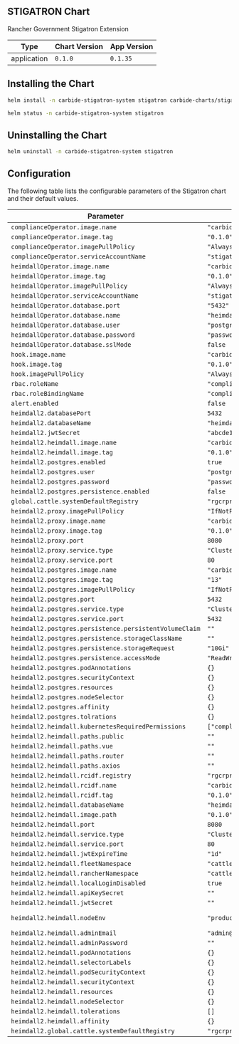 STIGATRON Chart
----------------------------------------------


Rancher Government Stigatron Extension

| Type | Chart Version | App Version |
| ---- | ------------- | ----------- |
| application | `0.1.0` | `0.1.35` |

## Installing the Chart
```bash
helm install -n carbide-stigatron-system stigatron carbide-charts/stigatron
```
```bash
helm status -n carbide-stigatron-system stigatron
```

## Uninstalling the Chart
```bash
helm uninstall -n carbide-stigatron-system stigatron
```

## Configuration

The following table lists the configurable parameters of the Stigatron chart and their default values.

| Parameter | Default | Description |
| --------- | ------- | ----------- |
| `complianceOperator.image.name` | `"carbide/compliance-operator"` |  |
| `complianceOperator.image.tag` | `"0.1.0"` |  |
| `complianceOperator.imagePullPolicy` | `"Always"` |  |
| `complianceOperator.serviceAccountName` | `"stigatron"` |  |
| `heimdallOperator.image.name` | `"carbide/heimdall-operator"` |  |
| `heimdallOperator.image.tag` | `"0.1.0"` |  |
| `heimdallOperator.imagePullPolicy` | `"Always"` |  |
| `heimdallOperator.serviceAccountName` | `"stigatron"` |  |
| `heimdallOperator.database.port` | `"5432"` |  |
| `heimdallOperator.database.name` | `"heimdall"` |  |
| `heimdallOperator.database.user` | `"postgres"` |  |
| `heimdallOperator.database.password` | `"password"` |  |
| `heimdallOperator.database.sslMode` | `false` |  |
| `hook.image.name` | `"carbide/stigatron-hook"` |  |
| `hook.image.tag` | `"0.1.0"` |  |
| `hook.imagePullPolicy` | `"Always"` |  |
| `rbac.roleName` | `"compliance-operator"` |  |
| `rbac.roleBindingName` | `"compliance-operator"` |  |
| `alert.enabled` | `false` |  |
| `heimdall2.databasePort` | `5432` |  |
| `heimdall2.databaseName` | `"heimdall"` |  |
| `heimdall2.jwtSecret` | `"abcde12345"` |  |
| `heimdall2.heimdall.image.name` | `"carbide/heimdall2"` |  |
| `heimdall2.heimdall.image.tag` | `"0.1.0"` |  |
| `heimdall2.postgres.enabled` | `true` |  |
| `heimdall2.postgres.user` | `"postgres"` |  |
| `heimdall2.postgres.password` | `"password"` |  |
| `heimdall2.postgres.persistence.enabled` | `false` |  |
| `global.cattle.systemDefaultRegistry` | `"rgcrprod.azurecr.us"` |  |
| `heimdall2.proxy.imagePullPolicy` | `"IfNotPresent"` |  |
| `heimdall2.proxy.image.name` | `"carbide/heimdall-proxy"` |  |
| `heimdall2.proxy.image.tag` | `"0.1.0"` |  |
| `heimdall2.proxy.port` | `8080` |  |
| `heimdall2.proxy.service.type` | `"ClusterIP"` |  |
| `heimdall2.proxy.service.port` | `80` |  |
| `heimdall2.postgres.image.name` | `"carbide/postgres"` |  |
| `heimdall2.postgres.image.tag` | `"13"` |  |
| `heimdall2.postgres.imagePullPolicy` | `"IfNotPresent"` |  |
| `heimdall2.postgres.port` | `5432` |  |
| `heimdall2.postgres.service.type` | `"ClusterIP"` |  |
| `heimdall2.postgres.service.port` | `5432` |  |
| `heimdall2.postgres.persistence.persistentVolumeClaim` | `""` |  |
| `heimdall2.postgres.persistence.storageClassName` | `""` |  |
| `heimdall2.postgres.persistence.storageRequest` | `"10Gi"` |  |
| `heimdall2.postgres.persistence.accessMode` | `"ReadWriteOnce"` |  |
| `heimdall2.postgres.podAnnotations` | `{}` |  |
| `heimdall2.postgres.securityContext` | `{}` |  |
| `heimdall2.postgres.resources` | `{}` |  |
| `heimdall2.postgres.nodeSelector` | `{}` |  |
| `heimdall2.postgres.affinity` | `{}` |  |
| `heimdall2.postgres.tolrations` | `{}` |  |
| `heimdall2.heimdall.kubernetesRequiredPermissions` | `["compliance.cattle.io,scans,,list"]` |  |
| `heimdall2.heimdall.paths.public` | `""` |  |
| `heimdall2.heimdall.paths.vue` | `""` |  |
| `heimdall2.heimdall.paths.router` | `""` |  |
| `heimdall2.heimdall.paths.axios` | `""` |  |
| `heimdall2.heimdall.rcidf.registry` | `"rgcrprod.azurecr.us"` |  |
| `heimdall2.heimdall.rcidf.name` | `"carbide/rcidf"` |  |
| `heimdall2.heimdall.rcidf.tag` | `"0.1.0"` |  |
| `heimdall2.heimdall.databaseName` | `"heimdall"` |  |
| `heimdall2.heimdall.image.path` | `"0.1.0"` |  |
| `heimdall2.heimdall.port` | `8080` |  |
| `heimdall2.heimdall.service.type` | `"ClusterIP"` |  |
| `heimdall2.heimdall.service.port` | `80` |  |
| `heimdall2.heimdall.jwtExpireTime` | `"1d"` |  |
| `heimdall2.heimdall.fleetNamespace` | `"cattle-fleet-system"` |  |
| `heimdall2.heimdall.rancherNamespace` | `"cattle-system"` |  |
| `heimdall2.heimdall.localLoginDisabled` | `true` |  |
| `heimdall2.heimdall.apiKeySecret` | `""` |  |
| `heimdall2.heimdall.jwtSecret` | `""` |  |
| `heimdall2.heimdall.nodeEnv` | `"production"` | leave it to this |
| `heimdall2.heimdall.adminEmail` | `"admin@heimdall.local"` |  |
| `heimdall2.heimdall.adminPassword` | `""` |  |
| `heimdall2.heimdall.podAnnotations` | `{}` |  |
| `heimdall2.heimdall.selectorLabels` | `{}` |  |
| `heimdall2.heimdall.podSecurityContext` | `{}` |  |
| `heimdall2.heimdall.securityContext` | `{}` |  |
| `heimdall2.heimdall.resources` | `{}` |  |
| `heimdall2.heimdall.nodeSelector` | `{}` |  |
| `heimdall2.heimdall.tolerations` | `[]` |  |
| `heimdall2.heimdall.affinity` | `{}` |  |
| `heimdall2.global.cattle.systemDefaultRegistry` | `"rgcrprod.azurecr.us"` |  |

